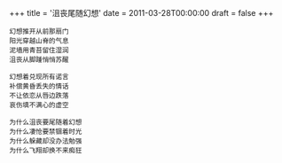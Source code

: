 +++
title = '沮丧尾随幻想'
date = 2011-03-28T00:00:00
draft = false
+++



```text
幻想推开从前那扇门
阳光穿越山脊的气息
泥墙用青苔留住湿润
沮丧从脚踵悄悄苏醒

幻想着兑现所有诺言
补偿黄昏丢失的情话
不让依恋从唇边跌落
哀伤填不满心的虚空

为什么沮丧要尾随着幻想
为什么凄怆要禁锢着时光
为什么躲藏却没办法勉强
为什么飞翔却换不来痴狂
```
